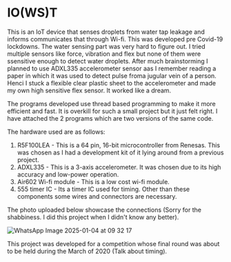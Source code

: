 # IO(WS)T

This is an IoT device that senses droplets from water tap leakage and informs communicates that through Wi-fi. This was developed pre Covid-19 lockdowns. The water sensing part was very hard to figure out. I tried multiple sensors like force, vibration and flex but none of them were ssensitive enough to detect water droplets. After much brainstorming I planned to use ADXL335 accelerometer sensor aas I remember reading a paper in which it was used to detect pulse froma jugular vein of a person. Henci I stuck a flexible clear plastic sheet to the accelerometer and made my own high sensitive flex sensor. It worked like a dream.

The programs developed use thread based programming to make it more efficient and fast. It is overkill for such a small project but it just felt right. I have attached the 2 programs which are two versions of the same code.

The hardware used are as follows:
1. R5F100LEA - This is a 64 pin, 16-bit microcontroller from Renesas. This was chosen as I had a development kit of it lying around from a previous project.
2. ADXL335 - This is a 3-axis accelerometer. It was chosen due to its high accuracy and low-power operation.
3. Air602 Wi-fi module - This is a low cost wi-fi module.
4. 555 timer IC - Its a timer IC used for timing.
Other than these components some wires and connectors are necessary.

The photo uploaded below showcase the connections (Sorry for the shabbiness. I did this project when I didn't know any better).

![WhatsApp Image 2025-01-04 at 09 32 17](https://github.com/user-attachments/assets/3bebcbfe-10c2-4f2d-ae78-2583cc33de1b)

This project was developed for a competition whose final round was about to be held during the March of 2020 (Talk about timing).
